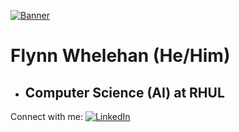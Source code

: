 <a 
   href="">
   <img src="https://github.com/flynnWhelehan/flynnWhelehan/blob/main/images/bannerCroppedMore.png" alt="Banner">
</a>

# Flynn Whelehan (He/Him) 
- ## Computer Science (AI) at RHUL
Connect with me: <a href="https://www.linkedin.com/in/flynnWhelehan/" target="_blank"><img src="https://img.shields.io/badge/LinkedIn-%230077B5.svg?&style=flat-square&logo=linkedin&logoColor=white" alt="LinkedIn"></a>

<!--
## My languages/technologies:
<a 
   href="https://www.java.com/en/">
   <img src="https://github.com/flynnWhelehan/flynnWhelehan/blob/main/images/Logos/java.png" height="50" alt="Java">
</a> ,
<a
   href="https://www.scala-lang.org/">
   <img src="https://github.com/flynnWhelehan/flynnWhelehan/blob/main/images/Logos/scala.png" height="50" alt="Scala">
</a> ,
<a
   href="https://www.python.org/">
   <img src="https://github.com/flynnWhelehan/flynnWhelehan/blob/main/images/Logos/python.png" height="50" alt="Python">
</a> ,
<a
   href="https://scikit-learn.org/stable/">
   <img src="https://github.com/flynnWhelehan/flynnWhelehan/blob/main/images/Logos/scikitlearn.png" height="50" alt="SciKitLearn">
</a> ,
<a
   href="https://numpy.org/">
   <img src="https://github.com/flynnWhelehan/flynnWhelehan/blob/main/images/Logos/numpy.png" height="50" alt="NumPy">
</a> ,
<a
   href="https://en.wikipedia.org/wiki/SQL">
   <img src="https://github.com/flynnWhelehan/flynnWhelehan/blob/main/images/Logos/sql.png" height="50" alt="SQL">
</a> ,
<a
   href="https://en.wikipedia.org/wiki/Web_development">
   <img src="https://github.com/flynnWhelehan/flynnWhelehan/blob/main/images/Logos/WebDev.png" height="50" alt="WebDev">
</a> ,
<a
   href="https://en.wikipedia.org/wiki/C_(programming_language)">
   <img src="https://github.com/flynnWhelehan/flynnWhelehan/blob/main/images/Logos/c.png" height="50" alt="C">
</a> ,
<a
   href="https://www.swi-prolog.org/">
   <img src="https://github.com/flynnWhelehan/flynnWhelehan/blob/main/images/Logos/swipl.png" height="50" alt="Prolog">
</a>
-->

<!--
## Project languages:
<img src="https://github-readme-stats.vercel.app/api/top-langs?username=flynnWhelehan&show_icons=true&locale=en&layout=compact&theme=chartreuse-dark" alt="ovi" />
-->

<!--
## Main Repositories
[![ReadMe Card](https://github-readme-stats.vercel.app/api/pin/?username=flynnWhelehan&repo=ThirdYear)](https://github.com/flynnWhelehan/thirdYear)
[![ReadMe Card](https://github-readme-stats.vercel.app/api/pin/?username=flynnWhelehan&repo=SecondYear)](https://github.com/flynnWhelehan/secondYear)
-->


<!--
**flynnWhelehan/flynnWhelehan** is a ✨ _special_ ✨ repository because its `README.md` (this file) appears on your GitHub profile.

Here are some ideas to get you started:

- 🔭 I’m currently working on ...
- 🌱 I’m currently learning ...
- 😄 Pronouns: ...
- ⚡ Fun fact: ...
-->
